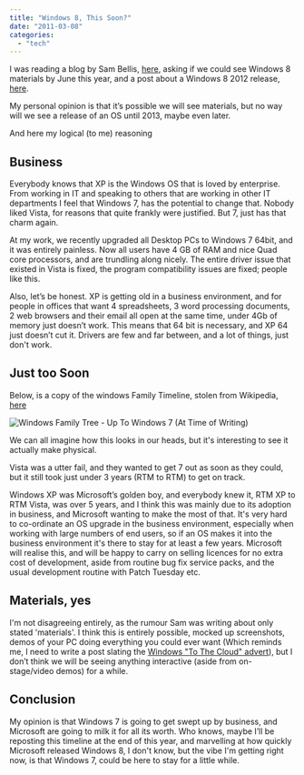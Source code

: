 ```yaml
---
title: "Windows 8, This Soon?"
date: "2011-03-08"
categories: 
  - "tech"
---
```


I was reading a blog by Sam Bellis, [here](http://www.sambellis.com/?p=373), asking if we could see Windows 8 materials by June this year, and a post about a Windows 8 2012 release, [here](http://www.sambellis.com/?p=351).

My personal opinion is that it’s possible we will see materials, but no way will we see a release of an OS until 2013, maybe even later.

And here my logical (to me) reasoning

## Business

Everybody knows that XP is the Windows OS that is loved by enterprise. From working in IT and speaking to others that are working in other IT departments I feel that Windows 7, has the potential to change that. Nobody liked Vista, for reasons that quite frankly were justified. But 7, just has that charm again.

At my work, we recently upgraded all Desktop PCs to Windows 7 64bit, and it was entirely painless. Now all users have 4 GB of RAM and nice Quad core processors, and are trundling along nicely. The entire driver issue that existed in Vista is fixed, the program compatibility issues are fixed; people like this.

Also, let’s be honest. XP is getting old in a business environment, and for people in offices that want 4 spreadsheets, 3 word processing documents, 2 web browsers and their email all open at the same time, under 4Gb of memory just doesn’t work. This means that 64 bit is necessary, and XP 64 just doesn’t cut it. Drivers are few and far between, and a lot of things, just don't work.

## Just too Soon

Below, is a copy of the windows Family Timeline, stolen from Wikipedia, [here](http://en.wikipedia.org/wiki/File:Windows_Family_Tree.svg)

![Windows Family Tree - Up To Windows 7 (At Time of Writing)](http://upload.wikimedia.org/wikipedia/commons/0/0e/Windows_Family_Tree.svg)

We can all imagine how this looks in our heads, but it's interesting to see it actually make physical.

Vista was a utter fail, and they wanted to get 7 out as soon as they could, but it still took just under 3 years (RTM to RTM) to get on track.

Windows XP was Microsoft’s golden boy, and everybody knew it, RTM XP to RTM Vista, was over 5 years, and I think this was mainly due to its adoption in business, and Microsoft wanting to make the most of that. It's very hard to co-ordinate an OS upgrade in the business environment, especially when working with large numbers of end users, so if an OS makes it into the business environment it's there to stay for at least a few years. Microsoft will realise this, and will be happy to carry on selling licences for no extra cost of development, aside from routine bug fix service packs, and the usual development routine with Patch Tuesday etc.

## Materials, yes

I'm not disagreeing entirely, as the rumour Sam was writing about only stated 'materials'. I think this is entirely possible, mocked up screenshots, demos of your PC doing everything you could ever want (Which reminds me, I need to write a post slating the [Windows "To The Cloud" advert](http://www.youtube.com/watch?v=mjtqoQE_ezA)), but I don’t think we will be seeing anything interactive (aside from on-stage/video demos) for a while.

## Conclusion

My opinion is that Windows 7 is going to get swept up by business, and Microsoft are going to milk it for all its worth. Who knows, maybe I’ll be reposting this timeline at the end of this year, and marvelling at how quickly Microsoft released Windows 8, I don't know, but the vibe I'm getting right now, is that Windows 7, could be here to stay for a little while.
